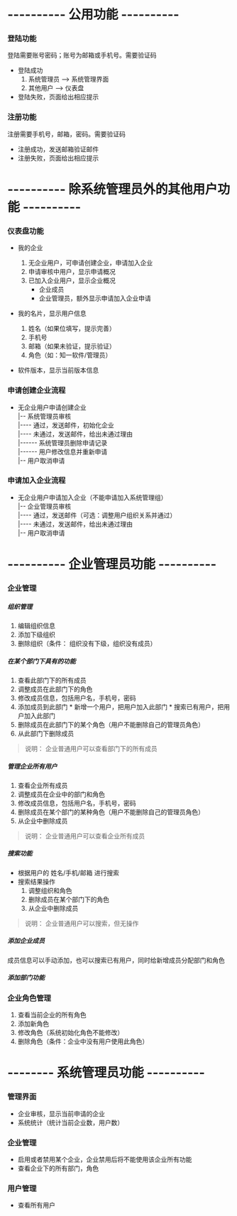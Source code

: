 # ---------- 公用功能 ----------
### 登陆功能
登陆需要账号密码；账号为邮箱或手机号。需要验证码

  * 登陆成功
    1. 系统管理员 --> 系统管理界面
    2. 其他用户 --> 仪表盘
  * 登陆失败，页面给出相应提示

### 注册功能
注册需要手机号，邮箱，密码。需要验证码

  * 注册成功，发送邮箱验证邮件
  * 注册失败，页面给出相应提示

# ---------- 除系统管理员外的其他用户功能 ----------
### 仪表盘功能
  * 我的企业
    1. 无企业用户，可申请创建企业，申请加入企业
    2. 申请审核中用户，显示申请概况
    3. 已加入企业用户，显示企业概况
       * 企业成员
       * 企业管理员，额外显示申请加入企业申请
       
  * 我的名片，显示用户信息
    1. 姓名（如果位填写，提示完善）
    2. 手机号
    3. 邮箱（如果未验证，提示验证）
    4. 角色（如：知一软件/管理员）

  * 软件版本，显示当前版本信息

### 申请创建企业流程
  * 无企业用户申请创建企业  
    |-- 系统管理员审核  
    |---- 通过，发送邮件，初始化企业  
    |---- 未通过，发送邮件，给出未通过理由  
    |------ 系统管理员删除申请记录  
    |------ 用户修改信息并重新申请  
    |-- 用户取消申请  

### 申请加入企业流程
  * 无企业用户申请加入企业（不能申请加入系统管理组）  
    |-- 企业管理员审核  
    |---- 通过，发送邮件（可选：调整用户组织关系并通过）  
    |---- 未通过，发送邮件，给出未通过理由  
    |-- 用户取消申请  

# ---------- 企业管理员功能 ----------
### 企业管理
##### 组织管理
  1. 编辑组织信息
  2. 添加下级组织
  3. 删除组织（条件： 组织没有下级，组织没有成员）
  
##### 在某个部门下具有的功能
  1. 查看此部门下的所有成员
  2. 调整成员在此部门下的角色
  3. 修改成员信息，包括用户名，手机号，密码
  4. 添加成员到此部门
    * 新增一个用户，把用户加入此部门
    * 搜索已有用户，把用户加入此部门
  5. 删除成员在此部门下的某个角色（用户不能删除自己的管理员角色）
  6. 从此部门下删除成员
  > 说明： 企业普通用户可以查看部门下的所有成员

##### 管理企业所有用户
  1. 查看企业所有成员
  2. 调整成员在企业中的部门和角色
  3. 修改成员信息，包括用户名，手机号，密码
  4. 删除成员在某个部门的某种角色（用户不能删除自己的管理员角色）
  5. 从企业中删除成员
  > 说明： 企业普通用户可以查看企业所有成员

##### 搜索功能
  * 根据用户的 姓名/手机/邮箱 进行搜索
  * 搜索结果操作
    1. 调整组织和角色
    2. 删除成员在某个部门下的角色
    3. 从企业中删除成员
  > 说明： 企业普通用户可以搜索，但无操作
  
##### 添加企业成员
  成员信息可以手动添加，也可以搜索已有用户，同时给新增成员分配部门和角色
  
##### 添加部门功能

### 企业角色管理
  1. 查看当前企业的所有角色
  2. 添加新角色
  3. 修改角色（系统初始化角色不能修改）
  4. 删除角色（条件：企业中没有用户使用此角色）

# -------- 系统管理员功能 ----------
### 管理界面
  * 企业审核，显示当前申请的企业
  * 系统统计（统计当前企业数，用户数）

### 企业管理
  * 启用或者禁用某个企业，企业禁用后将不能使用该企业所有功能
  * 查看企业下的所有部门，角色

### 用户管理
  * 查看所有用户
